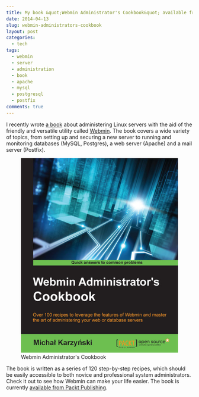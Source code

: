```yaml
---
title: My book &quot;Webmin Administrator's Cookbook&quot; available from Packt
date: 2014-04-13
slug: webmin-administrators-cookbook
layout: post
categories:
  - tech
tags:
  - webmin
  - server
  - administration
  - book
  - apache
  - mysql
  - postgresql
  - postfix
comments: true
---
```


I recently wrote [a book][cookbook] about administering Linux servers with the aid of the friendly 
and versatile utility called [Webmin][webmin]. The book covers a wide variety of topics, 
from setting up and securing a new server to running and monitoring databases (MySQL, Postgres), 
a web server (Apache) and a mail server (Postfix).

<figure>
  <img src="/images/illustrations/2014-04-13/webmin-administrators-cookbook-cover.jpg">
  <figcaption>Webmin Administrator's Cookbook</figcaption>
</figure>

<!--more-->

The book is written as a series of 120 step-by-step recipes, which should be easily accessible to both novice and 
professional system administrators. Check it out to see how Webmin can make your life easier. 
The book is currently [available from Packt Publishing][cookbook].


[webmin]: http://webmin.com "Webmin - web-based GUI for Unix system administration"
[cookbook]: https://www.packtpub.com/en-us/product/webmin-administrators-cookbook-9781849515849 "Webmin Administrator's Cookbook by Michał Karzyński"